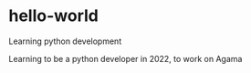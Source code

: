 # hello-world
Learning python development

Learning to be a python developer in 2022, to work on Agama
